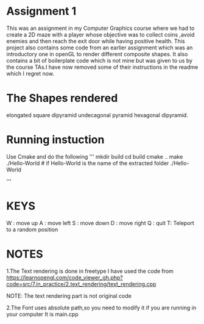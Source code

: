 # Assignment 1
This was an assignment in my Computer Graphics course where we had to create a 2D maze with a player whose objective was to collect coins ,avoid enemies and then reach the exit door while having positive health.
This project also contains some code from an earlier assignment which was an introductory one in openGL to render different composite shapes.
It also contains a bit of boilerplate code which is not mine but was given to us by the course TAs.I have now removed some of their instructions in the readme which I regret  now.



# The Shapes rendered
elongated square dipyramid 
undecagonal pyramid 
hexagonal dipyramid.

# Running instuction
Use Cmake and do the following 
'''
mkdir build
cd build
cmake ..
make ./Hello-World # if Hello-World is the name of the extracted folder
./Hello-World 

'''



# KEYS 
W : move up
A : move left
S : move down
D : move right
Q : quit
T: Teleport to a random position

# NOTES
1.The Text rendering is done in freetype I have used the code from 
https://learnopengl.com/code_viewer_gh.php?code=src/7.in_practice/2.text_rendering/text_rendering.cpp

NOTE: The text rendering part is not original code 

2.The Font uses absolute path,so you need to modify it if you are running in your computer
It is main.cpp
